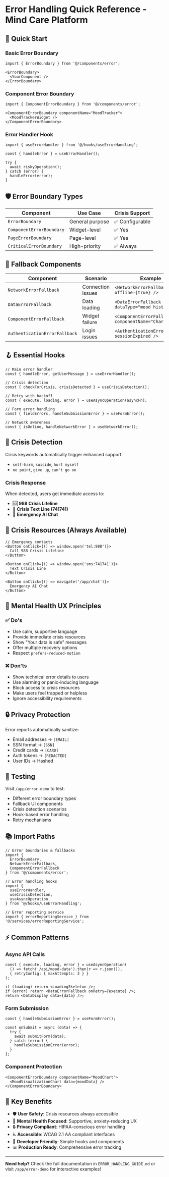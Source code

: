 # Error Handling Quick Reference - Mind Care Platform

## 🚀 Quick Start

### Basic Error Boundary
```tsx
import { ErrorBoundary } from '@/components/error';

<ErrorBoundary>
  <YourComponent />
</ErrorBoundary>
```

### Component Error Boundary
```tsx
import { ComponentErrorBoundary } from '@/components/error';

<ComponentErrorBoundary componentName="MoodTracker">
  <MoodTrackerWidget />
</ComponentErrorBoundary>
```

### Error Handler Hook
```tsx
import { useErrorHandler } from '@/hooks/useErrorHandling';

const { handleError } = useErrorHandler();

try {
  await riskyOperation();
} catch (error) {
  handleError(error);
}
```

## 🛡️ Error Boundary Types

| Component | Use Case | Crisis Support |
|-----------|----------|----------------|
| `ErrorBoundary` | General purpose | ✅ Configurable |
| `ComponentErrorBoundary` | Widget-level | ✅ Yes |
| `PageErrorBoundary` | Page-level | ✅ Yes |
| `CriticalErrorBoundary` | High-priority | ✅ Always |

## 🎯 Fallback Components

| Component | Scenario | Example |
|-----------|----------|---------|
| `NetworkErrorFallback` | Connection issues | `<NetworkErrorFallback offline={true} />` |
| `DataErrorFallback` | Data loading | `<DataErrorFallback dataType="mood history" />` |
| `ComponentErrorFallback` | Widget failure | `<ComponentErrorFallback componentName="Chart" />` |
| `AuthenticationErrorFallback` | Login issues | `<AuthenticationErrorFallback sessionExpired />` |

## 🪝 Essential Hooks

```tsx
// Main error handler
const { handleError, getUserMessage } = useErrorHandler();

// Crisis detection
const { checkForCrisis, crisisDetected } = useCrisisDetection();

// Retry with backoff
const { execute, loading, error } = useAsyncOperation(asyncFn);

// Form error handling
const { fieldErrors, handleSubmissionError } = useFormError();

// Network awareness
const { isOnline, handleNetworkError } = useNetworkError();
```

## 🧠 Crisis Detection

Crisis keywords automatically trigger enhanced support:
- `self-harm`, `suicide`, `hurt myself`
- `no point`, `give up`, `can't go on`

### Crisis Response
When detected, users get immediate access to:
- 🆘 **988 Crisis Lifeline** 
- 💬 **Crisis Text Line (741741)**
- 🤖 **Emergency AI Chat**

## 📱 Crisis Resources (Always Available)

```tsx
// Emergency contacts
<Button onClick={() => window.open('tel:988')}>
  Call 988 Crisis Lifeline
</Button>

<Button onClick={() => window.open('sms:741741')}>  
  Text Crisis Line
</Button>

<Button onClick={() => navigate('/app/chat')}>
  Emergency AI Chat
</Button>
```

## 🎨 Mental Health UX Principles

### ✅ Do's
- Use calm, supportive language
- Provide immediate crisis resources
- Show "Your data is safe" messages
- Offer multiple recovery options
- Respect `prefers-reduced-motion`

### ❌ Don'ts  
- Show technical error details to users
- Use alarming or panic-inducing language
- Block access to crisis resources
- Make users feel trapped or helpless
- Ignore accessibility requirements

## 🔒 Privacy Protection

Error reports automatically sanitize:
- Email addresses → `[EMAIL]`
- SSN format → `[SSN]`  
- Credit cards → `[CARD]`
- Auth tokens → `[REDACTED]`
- User IDs → Hashed

## 🧪 Testing

Visit `/app/error-demo` to test:
- Different error boundary types
- Fallback UI components  
- Crisis detection scenarios
- Hook-based error handling
- Retry mechanisms

## 📚 Import Paths

```tsx
// Error boundaries & fallbacks
import { 
  ErrorBoundary, 
  NetworkErrorFallback, 
  ComponentErrorFallback 
} from '@/components/error';

// Error handling hooks  
import { 
  useErrorHandler, 
  useCrisisDetection, 
  useAsyncOperation 
} from '@/hooks/useErrorHandling';

// Error reporting service
import { errorReportingService } from '@/services/errorReportingService';
```

## ⚡ Common Patterns

### Async API Calls
```tsx
const { execute, loading, error } = useAsyncOperation(
  () => fetch('/api/mood-data').then(r => r.json()),
  { retryConfig: { maxAttempts: 3 } }
);

if (loading) return <LoadingSkeleton />;
if (error) return <DataErrorFallback onRetry={execute} />;
return <DataDisplay data={data} />;
```

### Form Submission
```tsx
const { handleSubmissionError } = useFormError();

const onSubmit = async (data) => {
  try {
    await submitForm(data);
  } catch (error) {
    handleSubmissionError(error);
  }
};
```

### Component Protection  
```tsx
<ComponentErrorBoundary componentName="MoodChart">
  <MoodVisualizationChart data={moodData} />
</ComponentErrorBoundary>
```

## 🎉 Key Benefits

- 🛡️ **User Safety**: Crisis resources always accessible
- 🧠 **Mental Health Focused**: Supportive, anxiety-reducing UX
- 🔒 **Privacy Compliant**: HIPAA-conscious error handling
- ♿ **Accessible**: WCAG 2.1 AA compliant interfaces
- 🔧 **Developer Friendly**: Simple hooks and components
- 📊 **Production Ready**: Comprehensive error tracking

---

**Need help?** Check the full documentation in `ERROR_HANDLING_GUIDE.md` or visit `/app/error-demo` for interactive examples!